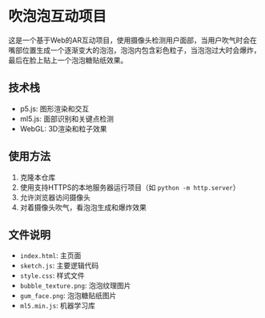 # 吹泡泡互动项目

这是一个基于Web的AR互动项目，使用摄像头检测用户面部，当用户吹气时会在嘴部位置生成一个逐渐变大的泡泡，泡泡内包含彩色粒子，当泡泡过大时会爆炸，最后在脸上贴上一个泡泡糖贴纸效果。

## 技术栈

- p5.js: 图形渲染和交互
- ml5.js: 面部识别和关键点检测
- WebGL: 3D渲染和粒子效果

## 使用方法

1. 克隆本仓库
2. 使用支持HTTPS的本地服务器运行项目（如 `python -m http.server`）
3. 允许浏览器访问摄像头
4. 对着摄像头吹气，看泡泡生成和爆炸效果

## 文件说明

- `index.html`: 主页面
- `sketch.js`: 主要逻辑代码
- `style.css`: 样式文件
- `bubble_texture.png`: 泡泡纹理图片
- `gum_face.png`: 泡泡糖贴纸图片
- `ml5.min.js`: 机器学习库